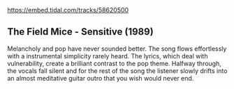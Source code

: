 https://embed.tidal.com/tracks/58620500

## The Field Mice - Sensitive (1989)

Melancholy and pop have never sounded better. The song flows effortlessly with
a instrumental simplicity rarely heard. The lyrics, which deal with
vulnerability, create a brilliant contrast to the pop theme. Halfway through,
the vocals fall silent and for the rest of the song the listener slowly drifts
into an almost meditative guitar outro that you wish would never end.
